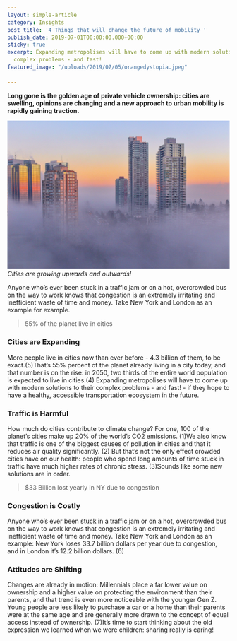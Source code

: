 ```yaml
---
layout: simple-article
category: Insights
post_title: '4 Things that will change the future of mobility '
publish_date: 2019-07-01T00:00:00.000+00:00
sticky: true
excerpt: Expanding metropolises will have to come up with modern solutions to their
  complex problems - and fast!
featured_image: "/uploads/2019/07/05/orangedystopia.jpeg"

---
```

**Long gone is the golden age of private vehicle ownership: cities are swelling, opinions are changing and a new approach to urban mobility is rapidly gaining traction.**

![Skyscrapers reach above the fog in a Canadian city](/uploads/2019/07/05/orangedystopia.jpeg "Cities are growing") _Cities are growing upwards and outwards!_

Anyone who’s ever been stuck in a traffic jam or on a hot, overcrowded bus on the way to work knows that congestion is an extremely irritating and inefficient waste of time and money. Take New York and London as an example for example.

> 55% of the planet live in cities

### Cities are Expanding

More people live in cities now than ever before - 4.3 billion of them, to be exact.(5)That’s 55% percent of the planet already living in a city today, and that number is on the rise: in 2050, two thirds of the entire world population is expected to live in cities.(4) Expanding metropolises will have to come up with modern solutions to their complex problems - and fast! - if they hope to have a healthy, accessible transportation ecosystem in the future.

### Traffic is Harmful

How much do cities contribute to climate change? For one, 100 of the planet’s cities make up 20% of the world’s CO2 emissions. (1)We also know that traffic is one of the biggest causes of pollution in cities and that it reduces air quality significantly. (2) But that’s not the only effect crowded cities have on our health: people who spend long amounts of time stuck in traffic have much higher rates of chronic stress. (3)Sounds like some new solutions are in order.

> $33 Billion lost yearly in NY due to congestion

### Congestion is Costly

Anyone who’s ever been stuck in a traffic jam or on a hot, overcrowded bus on the way to work knows that congestion is an extremely irritating and inefficient waste of time and money. Take New York and London as an example: New York loses 33.7 billion dollars per year due to congestion, and in London it’s 12.2 billion dollars. (6)

### Attitudes are Shifting

Changes are already in motion: Millennials place a far lower value on ownership and a higher value on protecting the environment than their parents, and that trend is even more noticeable with the younger Gen Z. Young people are less likely to purchase a car or a home than their parents were at the same age and are generally more drawn to the concept of equal access instead of ownership. (7)It’s time to start thinking about the old expression we learned when we were children: sharing really is caring!